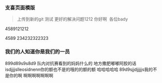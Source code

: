 ### 支喜页面模版
> 上传到新的git 测试
> 更好的解决问题1212
> 你好啊  各位bady

4589121212

4589
234232322323
### 我们的人知道你是我们的一员
899d89s9s8d9
队内对抗赛看到的妈妈什么的
地方撒肥嘟嘟阿胶的话
isdjjjjslleosidnenn你的额也不是的哦的的额的额 哈哈哈哈哈
89d9sjjdjjjjjs我的不是你的啊 啊啊啊啊啊啊啊

